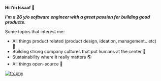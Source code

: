 **Hi I’m Issaaf 👾** 

***I’m a 26 y/o software engineer with a great passion for building good products.***

Some topics that interest me:
- All things product related (product design, ideation, management…etc) 📲
- Building strong company cultures that put humans at the center 👥
- Sustainability where it really matters 🌎
- All things open-source 📰

[![trophy](https://github-profile-trophy.vercel.app/?username=ryo-ma)](https://github.com/issaafalkattan/github-profile-trophy)


